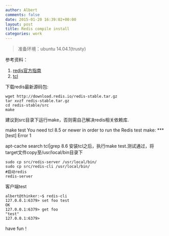 ```yaml
---
author: Albert
comments: false
date: 2015-01-20 16:39:02+00:00
layout: post
title: Redis compile install
categories: work
---
```


> 准备环境：ubuntu 14.04.1(trusty)

参考资料：

  1. [redis官方指南](http://redis.io/topics/quickstart)
  2. [tcl](http://www.linuxfromscratch.org/blfs/view/cvs/general/tcl.html)

下载redis最新源码包:
    
    wget http://download.redis.io/redis-stable.tar.gz
    tar xvzf redis-stable.tar.gz
    cd redis-stable/src
    make

建议到src目录下运行make，否则需自己解决redis相关依赖库.

make test
You need tcl 8.5 or newer in order to run the Redis test
make: *** [test] Error 1

apt-cache search tcl|grep 8.6
安装tcl之后，执行make test.测试通过，将target文件copy至/usr/local/bin目录下

    sudo cp src/redis-server /usr/local/bin/
    sudo cp src/redis-cli /usr/local/bin/
    #启动redis
    redis-server

客户端test
    
    albert@thinker:~$ redis-cli 
    127.0.0.1:6379> set foo test
    OK
    127.0.0.1:6379> get foo
    "test"
    127.0.0.1:6379>

have fun！
